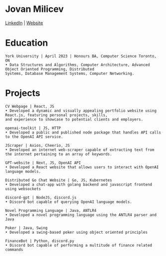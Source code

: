 # Jovan Milicev
[LinkedIn](https://www.linkedin.com/in/jovan-milicev/) |
[Website](https://jovanmilicev.com/)



# Education
```
York University | April 2023 | Honours BA, Computer Science Toronto, ON
• Data Structures and Algorithms, Computer Architecture, Advanced Object Oriented Programming, Distributed
Systems, Database Management Systems, Computer Networking.
```

# Projects

```
CV Webpage | React, JS
• Developed a dynamic and visually appealing portfolio website using React.js, featuring personal projects, skills,
and experience to showcase to potential clients and employers.

openai-toolkit | JS, HTTP
• Developed a public and published node package that handles API calls to the OpenAI API service.

JScraper | Axios, Cheerio, JS
• Developed an internet web-scraper capable of extracting text from the internet pertaining to an array of keywords.

GPT-website | Next, JS, OpenAI API
• Developed a React website that allows users to interact with OpenAI language models.

Distributed Go Chat Website | Go, JS, Kubernetes
• Developed a chat-app with golang backend and javascript frontend using websockets

discord-gpt | NodeJS, discord.js
• Discord bot capable of querying OpenAI language models.

Novel Programming Language | Java, ANTLR4
• Developed a novel programming language using the ANTLR4 parser and Java

Poker | Java, Swing
• Developed a swing-based poker using object oriented principles

FinanceBot | Python, discord.py
• Discord bot capable of performing a multitude of finance related commands

```
<!--
**jmilicev/jmilicev** is a ✨ _special_ ✨ repository because its `README.md` (this file) appears on your GitHub profile.
-->
